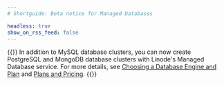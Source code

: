 ```yaml
---
# Shortguide: Beta notice for Managed Databases

headless: true
show_on_rss_feed: false
---
```


{{<note>}}
In addition to MySQL database clusters, you can now create PostgreSQL and MongoDB database clusters with Linode's Managed Database service. For more details, see [Choosing a Database Engine and Plan](/docs/products/databases/managed-databases/guides/database-engines/) and [Plans and Pricing](/docs/products/databases/managed-databases/#plans-and-pricing).
{{</note>}}
